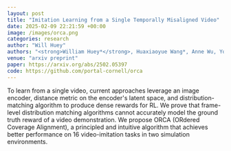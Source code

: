 ```yaml
---
layout: post
title: "Imitation Learning from a Single Temporally Misaligned Video"
date: 2025-02-09 22:21:59 +00:00
image: /images/orca.png
categories: research
author: "Will Huey"
authors: "<strong>William Huey*</strong>, Huaxiaoyue Wang*, Anne Wu, Yoav Artzi, Sanjiban Choudhury"
venue: "arxiv preprint"
paper: https://arxiv.org/abs/2502.05397
code: https://github.com/portal-cornell/orca
---
```


To learn from a single video, current approaches leverage an image encoder, distance metric on the encoder's latent space, and distribution-matching algorithm to produce dense rewards for RL. We prove that frame-level distribution matching algorithms cannot accurately model the ground truth reward of a video demonstration. We propose ORCA (ORdered Coverage Alignment), a principled and intuitive algorithm that achieves better performance on 16 video-imitation tasks in two simulation environments.

